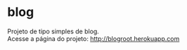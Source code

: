# blog


Projeto de tipo simples de blog.<br>
Acesse a página do projeto: http://blogroot.herokuapp.com

